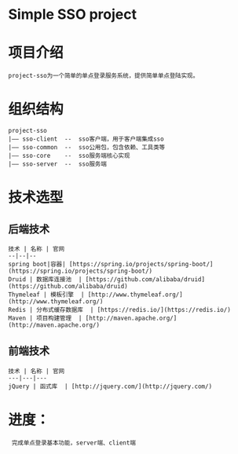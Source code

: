 # Simple SSO project 


# 项目介绍

    project-sso为一个简单的单点登录服务系统，提供简单单点登陆实现。
    
# 组织结构

    project-sso
    |—— sso-client  --  sso客户端，用于客户端集成sso
    |—— sso-common  --  sso公用包，包含依赖、工具类等
    |—— sso-core    --  sso服务端核心实现
    |—— sso-server  --  sso服务端
    
# 技术选型
    
## 后端技术

    技术 | 名称 | 官网
    --|--|--
    spring boot|容器| [https://spring.io/projects/spring-boot/] (https://spring.io/projects/spring-boot/)
    Druid | 数据库连接池  | [https://github.com/alibaba/druid](https://github.com/alibaba/druid)
    Thymeleaf | 模板引擎  | [http://www.thymeleaf.org/](http://www.thymeleaf.org/)
    Redis | 分布式缓存数据库  | [https://redis.io/](https://redis.io/)
    Maven | 项目构建管理  | [http://maven.apache.org/](http://maven.apache.org/)
    
## 前端技术

    技术 | 名称 | 官网
    ---|---|---
    jQuery | 函式库  | [http://jquery.com/](http://jquery.com/)
    
# 进度：
     
     完成单点登录基本功能，server端、client端
        
        
 
    